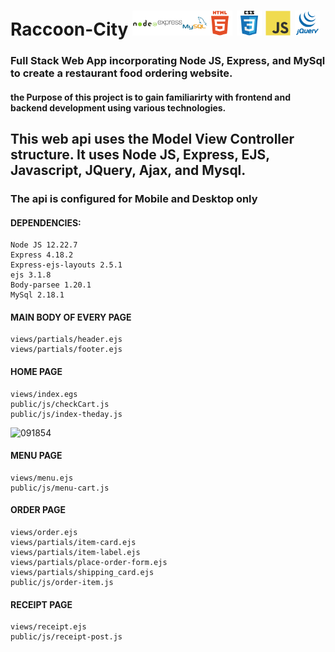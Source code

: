 # Raccoon-City <img src="https://github.com/devicons/devicon/blob/master/icons/nodejs/nodejs-original-wordmark.svg" title="jquery" alt="jquery" width="40" height="40"/><img src="https://github.com/devicons/devicon/blob/master/icons/express/express-original-wordmark.svg" title="jquery" alt="jquery" width="40" height="40"/><img src="https://github.com/devicons/devicon/blob/master/icons/mysql/mysql-original-wordmark.svg" title="jquery" alt="jquery" width="40" height="40"/><img src="https://github.com/devicons/devicon/blob/master/icons/html5/html5-plain-wordmark.svg" title="HTML5" alt="HTML" width="40" height="40"/> <img src="https://github.com/devicons/devicon/blob/master/icons/css3/css3-original-wordmark.svg" title="CSS3" alt="CSS" width="40" height="40"/> <img src="https://github.com/devicons/devicon/blob/master/icons/javascript/javascript-original.svg" title="JavaScript" alt="JavaScript" width="40" height="40"/> <img src="https://github.com/devicons/devicon/blob/master/icons/jquery/jquery-plain-wordmark.svg" title="jquery" alt="jquery" width="40" height="40"/>

### Full Stack Web App incorporating Node JS, Express, and MySql to create a restaurant food ordering website. 

#### the Purpose of this project is to gain familiarirty with frontend and backend development using various technologies. 

## This web api uses the Model View Controller structure. It uses Node JS, Express, EJS, Javascript, JQuery, Ajax, and Mysql.
### The api is configured for Mobile and Desktop only

#### DEPENDENCIES:
```
Node JS 12.22.7
Express 4.18.2
Express-ejs-layouts 2.5.1
ejs 3.1.8
Body-parsee 1.20.1
MySql 2.18.1
```
#### MAIN BODY OF EVERY PAGE
```
views/partials/header.ejs
views/partials/footer.ejs
```
#### HOME PAGE
```
views/index.egs
public/js/checkCart.js
public/js/index-theday.js
```
![091854](https://user-images.githubusercontent.com/94403406/196231901-9b6f46b6-b6f4-4190-8512-61d18f03e715.jpg)

#### MENU PAGE
```
views/menu.ejs
public/js/menu-cart.js
```
#### ORDER PAGE
```
views/order.ejs
views/partials/item-card.ejs
views/partials/item-label.ejs
views/partials/place-order-form.ejs
views/partials/shipping_card.ejs
public/js/order-item.js
```
#### RECEIPT PAGE
```
views/receipt.ejs
public/js/receipt-post.js
```
